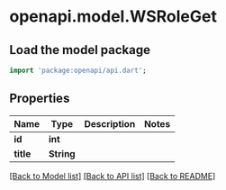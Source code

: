 # openapi.model.WSRoleGet

## Load the model package
```dart
import 'package:openapi/api.dart';
```

## Properties
| Name       | Type       | Description   | Notes |
|------------|------------|---------------|-------|
| **id**     | **int**    |               |       |
|  **title** | **String** |               |       | 

[[Back to Model list]](../README.md#documentation-for-models) [[Back to API list]](../README.md#documentation-for-api-endpoints) [[Back to README]](../README.md)


